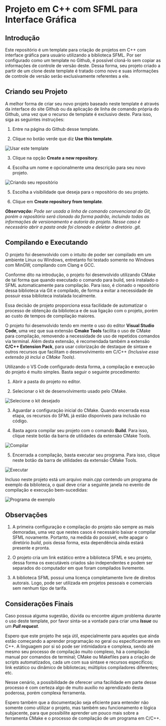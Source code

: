 # Projeto em C++ com SFML para Interface Gráfica

## Introdução

Este repositório é um template para criação de projetos em C++ com interface gráfica para usuário utilizando a biblioteca SFML. Por ser configurado como um template no Github, é possível cloná-lo sem copiar as informações de controle de versão deste. Dessa forma, seu projeto criado a partir de um clone deste template é tratado como novo e suas informações de controle de versão serão exclusivamente referentes a ele.

## Criando seu Projeto

A melhor forma de criar seu novo projeto baseado neste template é através da interface do site Github ou da aplicação de linha de comando própria do Github, uma vez que o recurso de template é exclusivo deste. Para isso, siga as seguintes instruções: 

1. Entre na página do Github desse template.  

2. Clique no botão verde que diz **Use this template**.

![Usar este template](https://imgur.com/T2eswUz.png)

3. Clique na opção **Create a new repository**.

4. Escolha um nome e opcionalmente uma descrição para seu novo projeto.

![Criando seu repositório](https://imgur.com/dbtpLTF.png)

5. Escolha a visibilidade que deseja para o repositório do seu projeto.

6. Clique em **Create repository from template**.

_**Observação:** Pode ser usada a linha de comando convencional do Git, porém o repositório será clonado da forma padrão, incluindo todas as informações de versionamento e autoria do projeto. Nesse caso é necessário abrir a pasta onde foi clonado e deletar o diretório _.git_._

## Compilando e Executando

O projeto foi desenvolvido com o intuito de poder ser compilado em um ambiente Linux ou Windows, entretanto foi testado somente no Windows com MinGW, compilando com Clang e GCC.

Conforme dito na introdução, o projeto foi desenvolvido utilizando CMake de tal forma que quando executado o comando para build, será instalado o SFML automaticamente para compilação. Para isso, é clonado o repositório dessa biblioteca via Git e compilado, de forma a evitar a necessidade de possuir essa biblioteca instalada localmente. 

Essa decisão de projeto proporciona essa facilidade de automatizar o processo de obtenção da biblioteca e de sua ligação com o projeto, porém ao custo de tempos de compilação maiores.

O projeto foi desenvolvido tendo em mente o uso do editor **Visual Studio Code**, uma vez que sua extensão **Cmake Tools** facilita o uso de CMake para compilação, removendo a necessidade de uso de repetidos comandos via terminal. Além desta extensão, é recomendada também a extensão **C/C++ Extension Pack**, para usar colorização de destaque de sintaxe e outros recursos que facilitam o desenvolvimento em C/C++ _(Inclusive essa extensão já inclui a CMake Tools)_.

Utilizando o VS Code configurado desta forma, a compilação e execução do projeto é muito simples. Basta seguir o seguinte procedimento:

1. Abrir a pasta do projeto no editor.

2. Selecionar o kit de desenvolvimento usado pelo CMake.

![Selecione o kit desejado](https://imgur.com/f7UuZnn.png)

3. Aguardar a configuração inicial do CMake. Quando encerrada essa etapa, os recursos do SFML já estão disponíveis para inclusão no código.

4. Basta agora compilar seu projeto com o comando **Build**. Para isso, clique neste botão da barra de utilidades da extensão CMake Tools.

![Compilar](https://imgur.com/8pqi8D7.png)

5. Encerrada a compilação, basta executar seu programa. Para isso, clique neste botão da barra de utilidades da extensão CMake Tools.

![Executar](https://imgur.com/c3KchnQ.png)

Incluso neste projeto está um arquivo _main.cpp_ contendo um programa de exemplo da biblioteca, o qual deve criar a seguinte janela no evento de compilação e execução bem-sucedidas:

![Programa de exemplo](https://imgur.com/JkwFMVF.png)

## Observações

1. A primeira configuração e compilação do projeto são sempre as mais demoradas, uma vez que nestes casos é necessário baixar e compilar SFML novamente. Portanto, na medida do possível, evite apagar o diretório _build_, pois dessa forma, esta dependência ainda estará presente e pronta.

2. O projeto cria um link estático entre a biblioteca SFML e seu projeto, dessa forma os executáveis criados são independentes e podem ser separados do computador em que foram compilados livremente.

3. A biblioteca SFML possui uma licença completamente livre de direitos autorais. Logo, pode ser utilizada em projetos pessoais e comerciais sem nenhum tipo de tarifa.

## Considerações Finais

Caso possua alguma sugestão, dúvida ou encontre algum problema durante o uso deste template, por favor sinta-se a vontade para criar uma _**Issue**_ ou um _**Pull request**_.

Espero que este projeto lhe seja útil, especialmente para aqueles que ainda estão começando a aprender programação no geral ou especificamente em C++. A linguagem por si só pode ser intimidadora e complexa, sendo até mesmo seu processo de compilação muito complexo, há a compilação manual por comandos de terminal; CMake ou Makefiles para a criação de scripts automatizados, cada um com sua sintaxe e recursos específicos; link estático ou dinâmico de bibliotecas; múltiplos compiladores diferentes; etc.

Nesse cenário, a possibilidade de oferecer uma facilidade em parte desse processo é com certeza algo de muito auxílio no aprendizado desta poderosa, porém complexa ferramenta. 

Espero também que a documentação seja eficiente para entender não somente como utilizar o projeto, mas também seu funcionamento e lógica subjacente, para que possibilite aprender um pouco mais sobre a ferramenta CMake e o processo de compilação de um programa em C/C++.